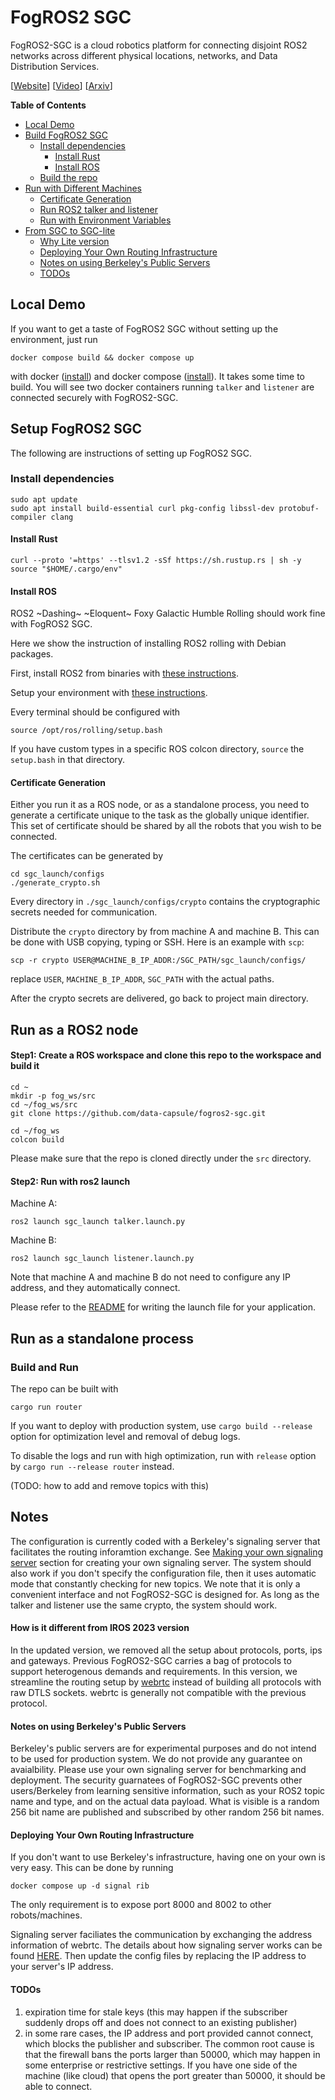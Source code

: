 # FogROS2 SGC

FogROS2-SGC is a cloud robotics platform for connecting disjoint ROS2 networks across different physical locations, networks, and Data Distribution Services. 

\[[Website](https://sites.google.com/view/fogros2-sgc)\] \[[Video](https://youtu.be/hVVFVGLcK0c)\] \[[Arxiv](https://arxiv.org/abs/2306.17157)\]

<!-- START doctoc generated TOC please keep comment here to allow auto update -->
<!-- DON'T EDIT THIS SECTION, INSTEAD RE-RUN doctoc TO UPDATE -->
**Table of Contents**

- [Local Demo](#local-demo)
- [Build FogROS2 SGC](#build-fogros2-sgc)
  - [Install dependencies](#install-dependencies)
    - [Install Rust](#install-rust)
    - [Install ROS](#install-ros)
  - [Build the repo](#build-the-repo)
- [Run with Different Machines](#run-with-different-machines)
    - [Certificate Generation](#certificate-generation)
    - [Run ROS2 talker and listener](#run-ros2-talker-and-listener)
    - [Run with Environment Variables](#run-with-environment-variables)
- [From SGC to SGC-lite](#from-sgc-to-sgc-lite)
    - [Why Lite version](#why-lite-version)
    - [Deploying Your Own Routing Infrastructure](#deploying-your-own-routing-infrastructure)
    - [Notes on using Berkeley's Public Servers](#notes-on-using-berkeleys-public-servers)
    - [TODOs](#todos)

<!-- END doctoc generated TOC please keep comment here to allow auto update -->

## Local Demo 
If you want to get a taste of FogROS2 SGC without setting up the environment, just run 
```
docker compose build && docker compose up 
```
with docker ([install](https://docs.docker.com/get-docker/)) and docker compose ([install](https://docs.docker.com/compose/install/linux/)). 
It takes some time to build. You will see two docker containers running `talker` and `listener` are connected securely with FogROS2-SGC.


## Setup FogROS2 SGC 
The following are instructions of setting up FogROS2 SGC. 

### Install dependencies 
```
sudo apt update
sudo apt install build-essential curl pkg-config libssl-dev protobuf-compiler clang
```

#### Install Rust 
```
curl --proto '=https' --tlsv1.2 -sSf https://sh.rustup.rs | sh -y
source "$HOME/.cargo/env"
```

#### Install ROS 
ROS2 ~Dashing~ ~Eloquent~ Foxy Galactic Humble Rolling should work fine with FogROS2 SGC. 

Here we show the instruction of installing ROS2 rolling with Debian packages. 

First, install ROS2 from binaries with [these instructions](https://docs.ros.org/en/rolling/Installation/Ubuntu-Install-Debians.html).

Setup your environment with [these instructions](https://docs.ros.org/en/rolling/Installation/Ubuntu-Install-Debians.html#environment-setup).

Every terminal should be configured with 
```
source /opt/ros/rolling/setup.bash
```

If you have custom types in a specific ROS colcon directory, `source` the `setup.bash` in that directory. 

#### Certificate Generation
Either you run it as a ROS node, or as a standalone process, you need to generate a certificate unique to the task as the globally unique identifier. This set of certificate should be shared by all the robots that you wish to be connected. 

The certificates can be generated by 
```
cd sgc_launch/configs
./generate_crypto.sh
```
Every directory in `./sgc_launch/configs/crypto` contains the cryptographic secrets needed for communication. 

Distribute the `crypto` directory by from machine A and machine B. This can be done with USB copying, typing or SSH. Here is an example with `scp`: 
```
scp -r crypto USER@MACHINE_B_IP_ADDR:/SGC_PATH/sgc_launch/configs/
```
replace `USER`, `MACHINE_B_IP_ADDR`, `SGC_PATH` with the actual paths.

After the crypto secrets are delivered, go back to project main directory. 


## Run as a ROS2 node

#### Step1: Create a ROS workspace and clone this repo to the workspace and build it
```
cd ~
mkdir -p fog_ws/src
cd ~/fog_ws/src
git clone https://github.com/data-capsule/fogros2-sgc.git

cd ~/fog_ws 
colcon build
```
Please make sure that the repo is cloned directly under the `src` directory. 

#### Step2: Run with ros2 launch  
Machine A: 
```
ros2 launch sgc_launch talker.launch.py
```

Machine B: 
```
ros2 launch sgc_launch listener.launch.py
```
Note that machine A and machine B do not need to configure any IP address, and they automatically connect. 

Please refer to the  [README](./sgc_launch/README.md) for writing the launch file for your application.

## Run as a standalone process
### Build and Run

The repo can be built with 
```
cargo run router
```
If you want to deploy with production system, use `cargo build --release` option for optimization level and removal of debug logs. 

To disable the logs and run with high optimization, run with `release` option by 
`
cargo run --release router
`
instead.

(TODO: how to add and remove topics with this)

## Notes 
The configuration is currently coded with a Berkeley's signaling server that facilitates the routing inforamtion exchange. See [Making your own signaling server](#making-your-own-signaling-server) section for creating your own signaling server.
The system should also work if you don't specify the configuration file, then it uses automatic mode that 
constantly checking for new topics. We note that it is only a convenient interface and not FogROS2-SGC is designed for.
As long as the talker and listener use the same crypto, the system should work.

#### How is it different from IROS 2023 version
In the updated version, we removed all the setup about protocols, ports, ips and gateways.
Previous FogROS2-SGC carries a bag of protocols to support heterogenous demands and requirements. 
In this version, we streamline the routing setup by [webrtc](./docs/webrtc.md) instead of building all protocols with raw DTLS sockets.
webrtc is generally not compatible with the previous protocol. 

#### Notes on using Berkeley's Public Servers
Berkeley's public servers are for experimental purposes and do not intend to be used for production system. We do not provide any guarantee on avaialbility. Please use your own signaling server for benchmarking and deployment.
The security guarnatees of FogROS2-SGC prevents other users/Berkeley from learning sensitive information, such as your ROS2 topic name and type, and on the actual data payload. What is visible is a random 256 bit name are published and subscribed by other random 256 bit names. 

#### Deploying Your Own Routing Infrastructure
If you don't want to use Berkeley's infrastructure, having one on your own is very easy. 
This can be done by running 
```
docker compose up -d signal rib
```
The only requirement is to expose port 8000 and 8002 to other robots/machines. 

Signaling server faciliates the communication by exchanging the address information of webrtc. The details about how signaling server works can be found [HERE](./docs/webrtc.md).
Then update the config files by replacing the IP address to your server's IP address.  



#### TODOs 
1. expiration time for stale keys (this may happen if the subscriber suddenly drops off and does not connect to an existing publisher)
2. in some rare cases, the IP address and port provided cannot connect, which blocks the publisher and subscriber. The common root cause is that the firewall bans the ports larger than 50000, which may happen in some enterprise or restrictive settings. If you have one side of the machine (like cloud) that opens the port greater than 50000, it should be able to connect. 
